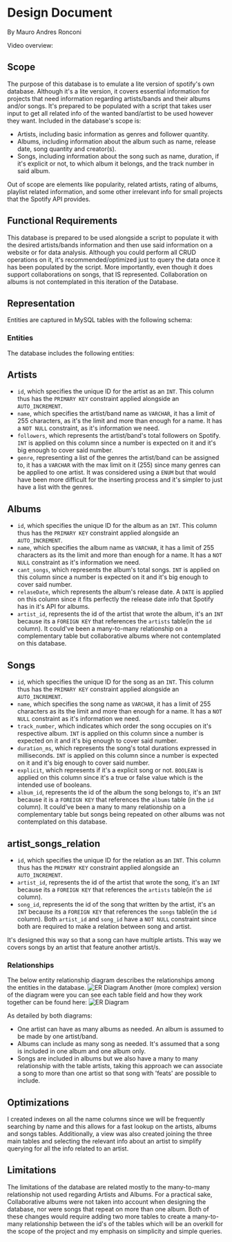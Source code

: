 # Design Document

By Mauro Andres Ronconi

Video overview: <URL HERE>

## Scope

The purpose of this database is to emulate a lite version of spotify's own database.
Although it's a lite version, it covers essential information for projects that need information regarding artists/bands and their albums and/or songs.
It's prepared to be populated with a script that takes user input to get all related info of the wanted band/artist to be used however they want.
Included in the database's scope is:

* Artists, including basic information as genres and follower quantity.
* Albums, including information about the album such as name, release date, song quantity and creator(s).
* Songs, including information about the song such as name, duration, if it's explicit or not, to which album it belongs, and the track number in said album.

Out of scope are elements like popularity, related artists, rating of albums, playlist related information, and some other irrelevant info for small projects that the Spotify API provides.

## Functional Requirements

This database is prepared to be used alongside a script to populate it with the desired artists/bands information and then use said information on a website or for data analysis.
Although you could perform all CRUD operations on it, it's recommended/optimized just to query the data once it has been populated by the script.
More importantly, even though it does support collaborations on songs, that IS represented. Collaboration on albums is not contemplated in this iteration of the Database.

## Representation

Entities are captured in MySQL tables with the following schema:

### Entities
The database includes the following entities:

## Artists
* `id`, which specifies the unique ID for the artist as an `INT`. This column thus has the `PRIMARY KEY` constraint applied alongside an `AUTO_INCREMENT`.
* `name`, which specifies the artist/band name as `VARCHAR`, it has a limit of 255 characters, as it's the limit and more than enough for a name. It has a `NOT NULL` constraint, as it's information we need.
* `followers`, which represents the artist/band's total followers on Spotify. `INT` is applied on this column since a number is expected on it and it's big enough to cover said number.
* `genre`, representing a list of the genres the artist/band can be assigned to, it has a `VARCHAR` with the max limit on it (255) since many genres can be applied to one artist. It was considered using a `ENUM` but that would have been more difficult for the inserting process and it's simpler to just have a list with the genres.


## Albums
* `id`, which specifies the unique ID for the album as an `INT`. This column thus has the `PRIMARY KEY` constraint applied alongside an `AUTO_INCREMENT`.
* `name`, which specifies the album name as `VARCHAR`, it has a limit of 255 characters as its the limit and more than enough for a name. It has a `NOT NULL` constraint as it's information we need.
* `cant_songs`, which represents the album's total songs. `INT` is applied on this column since a number is expected on it and it's big enough to cover said number.
* `relaseDate`, which represents the album's release date. A `DATE` is applied on this column since it fits perfectly the release date info that Spotify has in it's API for albums.
* `artist_id`, represents the id of the artist that wrote the album, it's an `INT` because its a `FOREIGN KEY` that references the `artists` table(in the `id` column). It could've been a many-to-many relationship on a complementary table but collaborative albums where not contemplated on this database.

## Songs
* `id`, which specifies the unique ID for the song as an `INT`. This column thus has the `PRIMARY KEY` constraint applied alongside an `AUTO_INCREMENT`.
* `name`, which specifies the song name as `VARCHAR`, it has a limit of 255 characters as its the limit and more than enough for a name. It has a `NOT NULL` constraint as it's information we need.
* `track_number`, which indicates which order the song occupies on it's respective album. `INT` is applied on this column since a number is expected on it and it's big enough to cover said number.
* `duration_ms`, which represents the song's total durations expressed in milliseconds. `INT` is applied on this column since a number is expected on it and it's big enough to cover said number.
* `explicit`, which represents if it's a explicit song or not. `BOOLEAN` is applied on this column since it's a true or false value which is the intended use of booleans.
* `album_id`, represents the id of the album the song belongs to, it's an `INT` because it is a `FOREIGN KEY` that references the `albums` table (in the `id` column). It could've been a many to many relationship on a complementary table but songs being repeated on other albums was not contemplated on this database.

## artist_songs_relation
* `id`, which specifies the unique ID for the relation as an `INT`. This column thus has the `PRIMARY KEY` constraint applied alongside an `AUTO_INCREMENT`.
* `artist_id`, represents the id of the artist that wrote the song, it's an `INT` because its a `FOREIGN KEY` that references the `artists` table(in the `id` column).
* `song_id`, represents the id of the song that written by the artist, it's an `INT` because its a `FOREIGN KEY` that references the `songs` table(in the `id` column).
Both `artist_id` and `song_id` have a `NOT NULL` constraint since both are required to make a relation between song and artist.

It's designed this way so that a song can have multiple artists. This way we covers songs by an artist that feature another artist/s.


### Relationships

The below entity relationship diagram describes the relationships among the entities in the database.
![ER Diagram](diagramLite.png)
Another (more complex) version of the diagram were you can see each table field and how they work together can be found here:
![ER Diagram](diagram.png)

As detailed by both diagrams:

* One artist can have as many albums as needed. An album is assumed to be made by one artist/band.
* Albums can include as many song as needed. It's assumed that a song is included in one album and one album only.
* Songs are included in albums but we also have a many to many relationship with the table artists, taking this approach we can associate a song to more than one artist so that song with 'feats' are possible to include.

## Optimizations

I created indexes on all the name columns since we will be frequently searching by name and this allows for a fast lookup on the artists, albums and songs tables.
Additionally, a view was also created joining the three main tables and selecting the relevant info about an artist to simplify querying for all the info related to an artist.

## Limitations

The limitations of the database are related mostly to the many-to-many relationship not used regarding Artists and Albums. For a practical sake, Collaborative albums were not taken into account when designing the database, nor were songs that repeat on more than one album. Both of these changes would require adding two more tables to create a many-to-many relationship between the id's of the tables which will be an overkill for the scope of the project and my emphasis on simplicity and simple queries.
